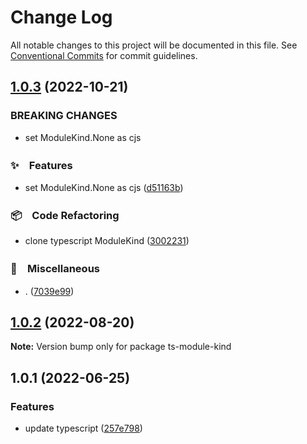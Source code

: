# Change Log

All notable changes to this project will be documented in this file.
See [Conventional Commits](https://conventionalcommits.org) for commit guidelines.

## [1.0.3](https://github.com/bluelovers/ws-ts-tool/compare/ts-module-kind@1.0.2...ts-module-kind@1.0.3) (2022-10-21)


### BREAKING CHANGES

* set ModuleKind.None as cjs



### ✨　Features

* set ModuleKind.None as cjs ([d51163b](https://github.com/bluelovers/ws-ts-tool/commit/d51163b202bc2486e9520509e9df0d1bb10e18e3))


### 📦　Code Refactoring

* clone typescript ModuleKind ([3002231](https://github.com/bluelovers/ws-ts-tool/commit/3002231c8d9822064c8b3c7e6335b8dd915270ec))


### 🔖　Miscellaneous

* . ([7039e99](https://github.com/bluelovers/ws-ts-tool/commit/7039e99c6cd083a2ff58f333d80960714d66b139))



## [1.0.2](https://github.com/bluelovers/ws-ts-tool/compare/ts-module-kind@1.0.1...ts-module-kind@1.0.2) (2022-08-20)

**Note:** Version bump only for package ts-module-kind





## 1.0.1 (2022-06-25)


### Features

* update typescript ([257e798](https://github.com/bluelovers/ws-ts-tool/commit/257e79836e19aea45bb72d21aa3c7f6d7bbaf50c))
